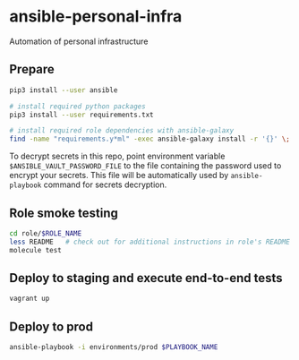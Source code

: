 # ansible-personal-infra

Automation of personal infrastructure

## Prepare

```bash
pip3 install --user ansible

# install required python packages
pip3 install --user requirements.txt

# install required role dependencies with ansible-galaxy
find -name "requirements.y*ml" -exec ansible-galaxy install -r '{}' \;
```

To decrypt secrets in this repo, point environment variable `$ANSIBLE_VAULT_PASSWORD_FILE` to the file containing the password used to encrypt your secrets. This file will be automatically used by `ansible-playbook` command for secrets decryption.

## Role smoke testing

```bash
cd role/$ROLE_NAME
less README   # check out for additional instructions in role's README
molecule test
```

## Deploy to staging and execute end-to-end tests

```bash
vagrant up
```

## Deploy to prod

```bash
ansible-playbook -i environments/prod $PLAYBOOK_NAME
```
